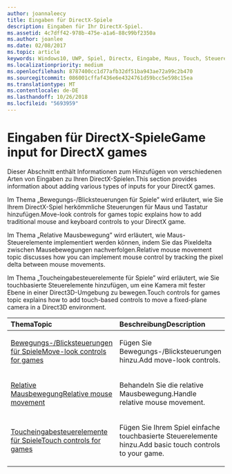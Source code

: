 ```yaml
---
author: joannaleecy
title: Eingaben für DirectX-Spiele
description: Eingaben für Ihr DirectX-Spiel.
ms.assetid: 4c7dff42-978b-475e-a1a6-88c99bf2350a
ms.author: joanlee
ms.date: 02/08/2017
ms.topic: article
keywords: Windows10, UWP, Spiel, Directx, Eingabe, Maus, Touch, Steuerelement
ms.localizationpriority: medium
ms.openlocfilehash: 8787400cc1d77afb32df51ba943ae72a99c2b470
ms.sourcegitcommit: 086001cffaf436e6e4324761d59bcc5e598c15ea
ms.translationtype: MT
ms.contentlocale: de-DE
ms.lasthandoff: 10/26/2018
ms.locfileid: "5693959"
---
```

# <a name="game-input-for-directx-games"></a><span data-ttu-id="144d4-104">Eingaben für DirectX-Spiele</span><span class="sxs-lookup"><span data-stu-id="144d4-104">Game input for DirectX games</span></span>

<span data-ttu-id="144d4-105">Dieser Abschnitt enthält Informationen zum Hinzufügen von verschiedenen Arten von Eingaben zu Ihren DirectX-Spielen.</span><span class="sxs-lookup"><span data-stu-id="144d4-105">This section provides information about adding various types of inputs for your DirectX games.</span></span>

<span data-ttu-id="144d4-106">Im Thema „Bewegungs-/Blicksteuerungen für Spiele” wird erläutert, wie Sie Ihrem DirectX-Spiel herkömmliche Steuerungen für Maus und Tastatur hinzufügen.</span><span class="sxs-lookup"><span data-stu-id="144d4-106">Move-look controls for games topic explains how to add traditional mouse and keyboard controls to your DirectX game.</span></span>

<span data-ttu-id="144d4-107">Im Thema „Relative Mausbewegung” wird erläutert, wie Maus-Steuerelemente implementiert werden können, indem Sie das Pixeldelta zwischen Mausebewegungen nachverfolgen.</span><span class="sxs-lookup"><span data-stu-id="144d4-107">Relative mouse movement topic discusses how you can implement mouse control by tracking the pixel delta between mouse movements.</span></span>

<span data-ttu-id="144d4-108">Im Thema „Toucheingabesteuerelemente für Spiele” wird erläutert, wie Sie touchbasierte Steuerelemente hinzufügen, um eine Kamera mit fester Ebene in einer Direct3D-Umgebung zu bewegen.</span><span class="sxs-lookup"><span data-stu-id="144d4-108">Touch controls for games topic explains how to add touch-based controls to move a fixed-plane camera in a Direct3D environment.</span></span>

<table>
<colgroup>
<col width="50%" />
<col width="50%" />
</colgroup>
<thead>
<tr class="header">
<th align="left"><span data-ttu-id="144d4-109">Thema</span><span class="sxs-lookup"><span data-stu-id="144d4-109">Topic</span></span></th>
<th align="left"><span data-ttu-id="144d4-110">Beschreibung</span><span class="sxs-lookup"><span data-stu-id="144d4-110">Description</span></span></th>
</tr>
</thead>
<tbody>
<tr class="odd">
<td align="left"><p><a href="tutorial--adding-move-look-controls-to-your-directx-game.md"><span data-ttu-id="144d4-111">Bewegungs-/Blicksteuerungen für Spiele</span><span class="sxs-lookup"><span data-stu-id="144d4-111">Move-look controls for games</span></span></a></p></td>
<td align="left"><p><span data-ttu-id="144d4-112">Fügen Sie Bewegungs-/Blicksteuerungen hinzu.</span><span class="sxs-lookup"><span data-stu-id="144d4-112">Add move-look controls.</span></span></p></td>
</tr>
<tr class="even">
<td align="left"><p><a href="relative-mouse-movement.md"><span data-ttu-id="144d4-113">Relative Mausbewegung</span><span class="sxs-lookup"><span data-stu-id="144d4-113">Relative mouse movement</span></span></a></p></td>
<td align="left"><p><span data-ttu-id="144d4-114">Behandeln Sie die relative Mausbewegung.</span><span class="sxs-lookup"><span data-stu-id="144d4-114">Handle relative mouse movement.</span></span></p></td>
</tr>
<tr class="odd">
<td align="left"><p><a href="tutorial--adding-touch-controls-to-your-directx-game.md"><span data-ttu-id="144d4-115">Toucheingabesteuerelemente für Spiele</span><span class="sxs-lookup"><span data-stu-id="144d4-115">Touch controls for games</span></span></a></p></td>
<td align="left"><p><span data-ttu-id="144d4-116">Fügen Sie Ihrem Spiel einfache touchbasierte Steuerelemente hinzu.</span><span class="sxs-lookup"><span data-stu-id="144d4-116">Add basic touch controls to your game.</span></span></p></td>
</tr>
</tbody>
</table>